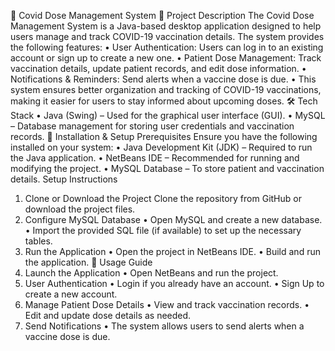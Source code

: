 🏥 Covid Dose Management System
📌 Project Description
The Covid Dose Management System is a Java-based desktop application designed to help users manage and track COVID-19 vaccination details. The system provides the following features:
• User Authentication: Users can log in to an existing account or sign up to create a new one.
• Patient Dose Management: Track vaccination details, update patient records, and edit dose information.
• Notifications & Reminders: Send alerts when a vaccine dose is due.
• This system ensures better organization and tracking of COVID-19 vaccinations, making it easier for users to stay informed about upcoming doses.
🛠️ Tech Stack
• Java (Swing) – Used for the graphical user interface (GUI).
• MySQL – Database management for storing user credentials and vaccination records.
🚀 Installation & Setup
Prerequisites
Ensure you have the following installed on your system:
• Java Development Kit (JDK) – Required to run the Java application.
• NetBeans IDE – Recommended for running and modifying the project.
• MySQL Database – To store patient and vaccination details.
Setup Instructions
1. Clone or Download the Project
Clone the repository from GitHub or download the project files.
2. Configure MySQL Database
• Open MySQL and create a new database.
• Import the provided SQL file (if available) to set up the necessary tables.
3. Run the Application
• Open the project in NetBeans IDE.
• Build and run the application.
📖 Usage Guide
1. Launch the Application
• Open NetBeans and run the project.
2. User Authentication
• Login if you already have an account.
• Sign Up to create a new account.
3. Manage Patient Dose Details
• View and track vaccination records.
• Edit and update dose details as needed.
4. Send Notifications
• The system allows users to send alerts when a vaccine dose is due.
